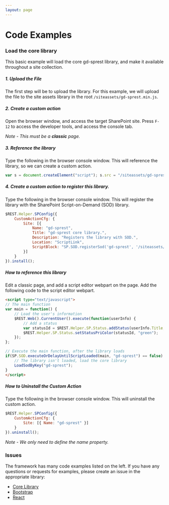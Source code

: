 ```yaml
---
layout: page
---
```

# Code Examples

### Load the core library

This basic example will load the core gd-sprest library, and make it available throughout a site collection.

##### 1. Upload the File

The first step will be to upload the library. For this example, we will upload the file to the site assets library in the root ```/siteassets/gd-sprest.min.js```.

##### 2. Create a custom action

Open the browser window, and access the target SharePoint site. Press ```F-12``` to access the developer tools, and access the console tab.

_Note - This must be a **classic** page._

##### 3. Reference the library

Type the following in the browser console window. This will reference the library, so we can create a custom action.

```js
var s = document.createElement("script"); s.src = "/siteassets/gd-sprest.min.js"; document.head.appendChild(s);
```

##### 4. Create a custom action to register this library.

Type the following in the browser console window. This will register the library with the SharePoint Script-on-Demand (SOD) library.

```js
$REST.Helper.SPConfig({
    CustomActionCfg: {
        Site: [{
            Name: "gd-sprest",
            Title: "gd-sprest core library.",
            Description: "Registers the library with SOD.",
            Location: "ScriptLink",
            ScriptBlock: "SP.SOD.registerSod('gd-sprest', '/siteassets/gd-sprest.min.js');"
        }]
    }
}).install();
```

##### How to reference this library

Edit a classic page, and add a script editor webpart on the page. Add the following code to the script editor webpart.

```html
<script type="text/javascript">
// The main function
var main = function() {
    // Load the user's information
    $REST.Web().CurrentUser().execute(function(userInfo) {
        // Add a status
        var statusId = $REST.Helper.SP.Status.addStatus(userInfo.Title, "<i>$REST core library is now available</i>");
        $REST.Helper.SP.Status.setStatusPriColor(statusId, "green");
    });
};

// Execute the main function, after the library loads
if(SP.SOD.executeOrDelayUntilScriptLoaded(main, "gd-sprest") == false) {
    // The library isn't loaded, load the core library
    LoadSodByKey("gd-sprest");
}
</script>
```

##### How to Uninstall the Custom Action

Type the following in the browser console window. This will uninstall the custom action.

```js
$REST.Helper.SPConfig({
    CustomActionCfg: {
        Site: [{ Name: "gd-sprest" }]
    }
}).uninstall();
```

_Note - We only need to define the name property._

### Issues

The framework has many code examples listed on the left. If you have any questions or requests for examples, please create an issue in the appropriate library:

- [Core Library](https://github.com/gunjandatta/sprest/issues)
- [Bootstrap](https://github.com/gunjandatta/sprest-bs/issues)
- [React](https://github.com/gunjandatta/sprest-react/issues)